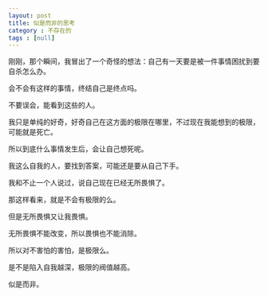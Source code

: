 ```yaml
---
layout: post
title: 似是而非的思考
category : 不存在的
tags : [null]
---
```


刚刚，那个瞬间，我冒出了一个奇怪的想法：自己有一天要是被一件事情困扰到要自杀怎么办。

会不会有这样的事情，终结自己是终点吗。

不要误会，能看到这些的人。

我只是单纯的好奇，好奇自己在这方面的极限在哪里，不过现在我能想到的极限，可能就是死亡。

所以到底什么事情发生后，会让自己想死呢。

我这么自我的人，要找到答案，可能还是要从自己下手。

我和不止一个人说过，说自己现在已经无所畏惧了。

那这样看来，就是不会有极限的么。

但是无所畏惧又让我畏惧。

无所畏惧不能改变，所以畏惧也不能消除。

所以对不害怕的害怕，是极限么。

是不是陷入自我越深，极限的阀值越高。

似是而非。
